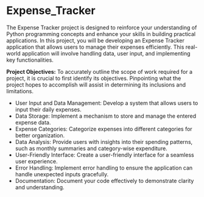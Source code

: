 # Expense_Tracker

The Expense Tracker project is designed to reinforce your understanding of Python programming
concepts and enhance your skills in building practical applications. In this project, you will be
developing an Expense Tracker application that allows users to manage their expenses efficiently.
This real-world application will involve handling data, user input, and implementing key
functionalities.

**Project Objectives:**
To accurately outline the scope of work required for a project, it is crucial to first identify its
objectives. Pinpointing what the project hopes to accomplish will assist in determining its
inclusions and limitations.

- User Input and Data Management: Develop a system that allows users to input their daily
expenses.
- Data Storage: Implement a mechanism to store and manage the entered expense data.
- Expense Categories: Categorize expenses into different categories for better organization.
- Data Analysis: Provide users with insights into their spending patterns, such as monthly
summaries and category-wise expenditure.
- User-Friendly Interface: Create a user-friendly interface for a seamless user experience.
- Error Handling: Implement error handling to ensure the application can handle unexpected
inputs gracefully.
- Documentation: Document your code effectively to demonstrate clarity and understanding.
